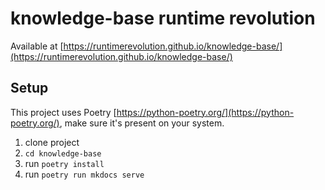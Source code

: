 # knowledge-base runtime revolution

Available at [https://runtimerevolution.github.io/knowledge-base/](https://runtimerevolution.github.io/knowledge-base/)

## Setup

This project uses Poetry [https://python-poetry.org/](https://python-poetry.org/), make sure it's present on your system.

1. clone project
2. `cd knowledge-base`
3. run `poetry install`
4. run `poetry run mkdocs serve`
